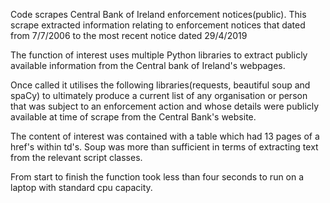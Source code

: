 Code scrapes Central Bank of Ireland enforcement notices(public). This scrape extracted information relating to enforcement notices that dated from 7/7/2006 to the most recent notice dated 29/4/2019

The function of interest uses multiple Python libraries to extract publicly available information from the Central bank of Ireland's webpages. 

Once called it utilises the following libraries(requests, beautiful soup and spaCy) to ultimately produce a current list of any organisation or person that was subject to an enforcement action and whose details were publicly available at time of scrape from the Central Bank's website. 

The content of interest was contained with a table which had 13 pages of a href's within td's. Soup was more than sufficient  in terms of extracting text from the relevant script classes.

From start to finish the function took less than four seconds to run on a laptop with standard cpu capacity.
 
